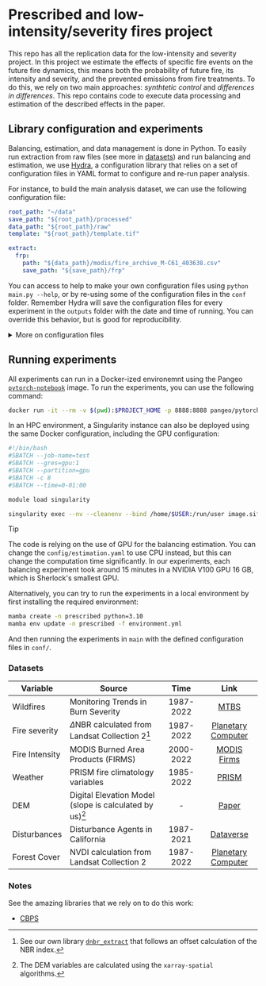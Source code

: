 # Prescribed and low-intensity/severity fires project

This repo has all the replication data for the low-intensity and severity project. In this project we estimate the effects of specific fire events on the future fire dynamics, this means both the probability of future fire, its intensity and severity, and the prevented emissions from fire treatments. To do this, we rely on two main approaches: _synthtetic control_ and _differences in differences_. This repo contains code to execute data processing and estimation of the described effects in the paper. 

## Library configuration and experiments
Balancing, estimation, and data management is done in Python. To easily run extraction from raw files (see more in [datasets](#datasets)) and run balancing and estimation, we use [Hydra][1], a configuration library that relies on a set of configuration files in YAML format to configure and re-run paper analysis. 

For instance, to build the main analysis dataset, we can use the following configuration file:

```yaml
root_path: "~/data"
save_path: "${root_path}/processed"
data_path: "${root_path}/raw"
template: "${root_path}/template.tif"

extract:
  frp:
    path: "${data_path}/modis/fire_archive_M-C61_403638.csv"
    save_path: "${save_path}/frp"
```

You can access to help to make your own configuration files using `python main.py --help`, or by re-using some of the configuration files in the `conf` folder. Remember Hydra will save the configuration files for every experiment in the `outputs` folder with the date and time of running. You can override this behavior, but is good for reproducibility. 

<details>
<summary>More on configuration files </summary>
</details>

## Running experiments

All experiments can run in a Docker-ized environemnt using the Pangeo [`pytorch-notebook`][2] image. To run the experiments, you can use the following command:

```bash
docker run -it --rm -v $(pwd):$PROJECT_HOME -p 8888:8888 pangeo/pytorch-notebook python main.py
```

In an HPC environment, a Singularity instance can also be deployed using the same Docker configuration, including the GPU configuration: 

```bash
#!/bin/bash
#SBATCH --job-name=test      
#SBATCH --gres=gpu:1       
#SBATCH --partition=gpu
#SBATCH -c 8
#SBATCH --time=0-01:00 

module load singularity

singularity exec --nv --cleanenv --bind /home/$USER:/run/user image.sif python main.py
```

>[!TIP]
>The code is relying on the use of GPU for the balancing estimation. You can change the `config/estimation.yaml` to use CPU instead, but this can change the computation time significantly. In our experiments, each balancing experiment took around 15 minutes in a NVIDIA V100 GPU 16 GB, which is Sherlock's smallest GPU. 

Alternatively, you can try to run the experiments in a local environment by first installing the required environment: 

```bash
mamba create -n prescribed python=3.10
mamba env update -n prescribed -f environment.yml
```

And then running the experiments in `main` with the defined configuration files in `conf/`. 


### Datasets

| Variable       | Source                                                  |   Time    |          Link           |
| -------------- | ------------------------------------------------------- | :-------: | :---------------------: |
| Wildfires      | Monitoring Trends in Burn Severity                      | 1987-2022 |        [MTBS][3]        |
| Fire severity  | ${\Delta}$NBR calculated from Landsat Collection 2[^1]       | 1987-2022 | [Planetary Computer][4] |
| Fire Intensity | MODIS Burned Area Products (FIRMS)                      | 2000-2022 |    [MODIS Firms][5]     |
| Weather        | PRISM fire climatology variables                        | 1985-2022 |       [PRISM][8]        |
| DEM            | Digital Elevation Model (slope is calculated by us)[^2] |     -     |       [Paper][6]        |
| Disturbances   | Disturbance Agents in California                        | 1987-2021 |     [Dataverse][7]      |
| Forest Cover   | NVDI calculation from Landsat Collection 2              | 1987-2022 | [Planetary Computer][4] |

[^1]: See our own library [`dnbr_extract`][9] that follows an offset calculation of the NBR index.
[^2]: The DEM variables are calculated using the `xarray-spatial` algorithms.

### Notes
See the amazing libraries that we rely on to do this work:
 - [CBPS](https://github.com/apoorvalal/covariate_balancing_propensity_scores)

<!-- References -->
[1]: https://hydra.cc/
[2]: https://github.com/pangeo-data/pangeo-docker-images?tab=readme-ov-file
[3]: https://www.mtbs.gov/direct-download
[4]: https://planetarycomputer.microsoft.com/dataset/landsat-c2-l2#Example-Notebook
[5]: https://modis-fire.umd.edu/
[6]: https://www-nature-com.stanford.idm.oclc.org/articles/sdata201840
[7]: https://dataverse.harvard.edu/dataset.xhtml?persistentId=doi:10.7910/DVN/CVTNLY
[8]: https://prism.oregonstate.edu/
[9]: https://github.com/echolab-stanford/dnbr_extract